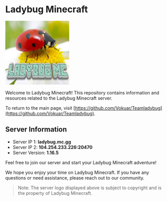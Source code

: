 # Ladybug Minecraft

<img src="https://github.com/Vokuar/Teamladybug/blob/main/images/LadybugLogo.jpg?raw=true" alt="Ladybug Minecraft Logo" width="200">

Welcome to Ladybug Minecraft! This repository contains information and resources related to the Ladybug Minecraft server.

To return to the main page, visit [https://github.com/Vokuar/Teamladybug](https://github.com/Vokuar/Teamladybug).

## Server Information

- Server IP 1: **ladybug.mc.gg**
- Server IP 2: **104.254.233.226:20470**
- Server Version: **1.16.5**

Feel free to join our server and start your Ladybug Minecraft adventure!

We hope you enjoy your time on Ladybug Minecraft. If you have any questions or need assistance, please reach out to our community.

> Note: The server logo displayed above is subject to copyright and is the property of Ladybug Minecraft.
